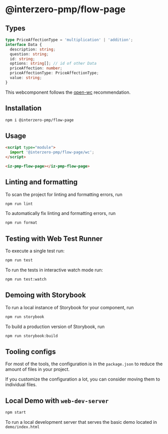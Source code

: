 # @interzero-pmp/flow-page

## Types 
```typescript
type PriceAffectionType = 'multiplication' | 'addition';
interface Data {
  description: string;
  question: string;
  id: string;
  options: string[]; // id of other Data
  priceAffection: number;
  priceAffectionType: PriceAffectionType;
  value: string;
}
```

This webcomponent follows the [open-wc](https://github.com/open-wc/open-wc) recommendation.

## Installation

```bash
npm i @interzero-pmp/flow-page
```

## Usage

```html
<script type="module">
  import '@interzero-pmp/flow-page/wc';
</script>

<iz-pmp-flow-page></iz-pmp-flow-page>
```

## Linting and formatting

To scan the project for linting and formatting errors, run

```bash
npm run lint
```

To automatically fix linting and formatting errors, run

```bash
npm run format
```

## Testing with Web Test Runner

To execute a single test run:

```bash
npm run test
```

To run the tests in interactive watch mode run:

```bash
npm run test:watch
```

## Demoing with Storybook

To run a local instance of Storybook for your component, run

```bash
npm run storybook
```

To build a production version of Storybook, run

```bash
npm run storybook:build
```


## Tooling configs

For most of the tools, the configuration is in the `package.json` to reduce the amount of files in your project.

If you customize the configuration a lot, you can consider moving them to individual files.

## Local Demo with `web-dev-server`

```bash
npm start
```

To run a local development server that serves the basic demo located in `demo/index.html`
